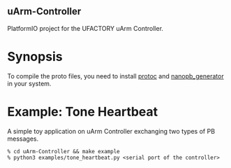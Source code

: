 uArm-Controller
---
PlatformIO project for the UFACTORY uArm Controller.

# Synopsis
To compile the proto files, you need to install [protoc](https://grpc.io/docs/protoc-installation/) and [nanopb_generator](https://pypi.org/project/nanopb/) in your system.

# Example: Tone Heartbeat
A simple toy application on uArm Controller exchanging two types of PB messages.
```
% cd uArm-Controller && make example
% python3 examples/tone_heartbeat.py <serial port of the controller>
```
